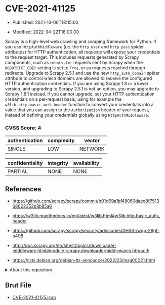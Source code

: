 # CVE-2021-41125

- Published: 2021-10-06T18:15:00

- Modified: 2022-04-22T16:00:00

Scrapy is a high-level web crawling and scraping framework for Python. If you use `HttpAuthMiddleware` (i.e. the `http_user` and `http_pass` spider attributes) for HTTP authentication, all requests will expose your credentials to the request target. This includes requests generated by Scrapy components, such as `robots.txt` requests sent by Scrapy when the `ROBOTSTXT_OBEY` setting is set to `True`, or as requests reached through redirects. Upgrade to Scrapy 2.5.1 and use the new `http_auth_domain` spider attribute to control which domains are allowed to receive the configured HTTP authentication credentials. If you are using Scrapy 1.8 or a lower version, and upgrading to Scrapy 2.5.1 is not an option, you may upgrade to Scrapy 1.8.1 instead. If you cannot upgrade, set your HTTP authentication credentials on a per-request basis, using for example the `w3lib.http.basic_auth_header` function to convert your credentials into a value that you can assign to the `Authorization` header of your request, instead of defining your credentials globally using `HttpAuthMiddleware`.

### CVSS Score: **4**

| authentication | complexity | vector |
| --- | --- | --- |
| SINGLE | LOW | NETWORK |

| confidentiality | integrity | availability |
| --- | --- | --- |
| PARTIAL | NONE | NONE |

## References

* https://github.com/scrapy/scrapy/commit/b01d69a1bf48060daec8f751368622352d8b85a6

* https://w3lib.readthedocs.io/en/latest/w3lib.html#w3lib.http.basic_auth_header

* https://github.com/scrapy/scrapy/security/advisories/GHSA-jwqp-28gf-p498

* http://doc.scrapy.org/en/latest/topics/downloader-middleware.html#module-scrapy.downloadermiddlewares.httpauth

* https://lists.debian.org/debian-lts-announce/2022/03/msg00021.html

<details>
<summary>About this repository</summary> 

  This repository is part of the project [Live Hack CVE](https://github.com/Live-Hack-CVE). Main website can be found [www.live-hack.org](https://www.live-hack.org) 
  
  Made by [Sn0wAlice](https://github.com/Sn0wAlice) for the people that care about security and need to have a feed of the latest CVEs. Hope you enjoy it, don't forget to star the repo and follow me on [Twitter](https://twitter.com/Sn0wAlice) and [Github](https://github.com/Sn0wAlice). And that is my [personnal website](https://www.alice-snow.me/)

  - [Home Page](https://github.com/Live-Hack-CVE)
  - [Framework](https://github.com/Live-Hack-CVE/cve-framework)
  - [CVE database](https://github.com/Live-Hack-CVE/full_database)
  - [Changelog](https://github.com/Live-Hack-CVE/Changelog)
</details>

## Brut File

* [CVE-2021-41125.json](https://raw.githubusercontent.com/Live-Hack-CVE/full_database/main/cves/2021/CVE-2021-41125.json)

